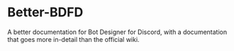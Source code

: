 # Better-BDFD
A better documentation for Bot Designer for Discord, with a documentation that goes more in-detail than the official wiki.
